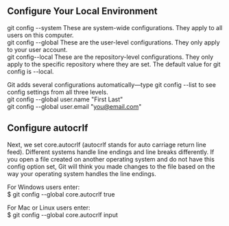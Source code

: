 ## Configure Your Local Environment   

git config --system
These are system-wide configurations. They apply to all users on this computer.    
git config --global
These are the user-level configurations. They only apply to your user account.     
git config--local 
These are the repository-level configurations. They only apply to the specific repository where they are set. The default value for git config is --local.       
     
Git adds several configurations automatically—type git config --list to see config settings from all three levels.     
git config --global user.name "First Last"    
git config --global user.email "you@email.com"    


## Configure autocrlf 
Next, we set core.autocrlf (autocrlf stands for auto carriage return line feed). Different systems handle line endings and line breaks differently. If you open a file created on another operating system and do not have this config option set, Git will think you made changes to the file based on the way your operating system handles the line endings.   

For Windows users enter:   
$ git config --global core.autocrlf true   

For Mac or Linux users enter:    
$ git config --global core.autocrlf input    
